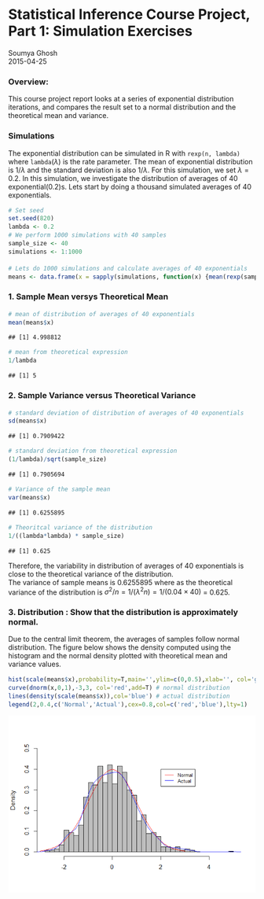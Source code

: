 # Statistical Inference Course Project, Part 1: Simulation Exercises
Soumya Ghosh  
2015-04-25  

### Overview:
This course project report looks at a series of exponential distribution iterations, and compares the result set to a normal distribution and the theoretical mean and variance. 

### Simulations
The exponential distribution can be simulated in R with `rexp(n, lambda)` where `lambda`($\lambda$) is the rate parameter. The mean of exponential distribution is $1/\lambda$ and the standard deviation is also $1/\lambda$. For this simulation, we set $\lambda=0.2$. In this simulation, we investigate the distribution of averages of 40 exponential(0.2)s. 
Lets start by doing a thousand simulated averages of 40 exponentials.  

```r
# Set seed
set.seed(820)
lambda <- 0.2
# We perform 1000 simulations with 40 samples 
sample_size <- 40
simulations <- 1:1000

# Lets do 1000 simulations and calculate averages of 40 exponentials
means <- data.frame(x = sapply(simulations, function(x) {mean(rexp(sample_size, lambda))}))
```

### 1. Sample Mean versys Theoretical Mean
  

```r
# mean of distribution of averages of 40 exponentials
mean(means$x)
```

```
## [1] 4.998812
```

```r
# mean from theoretical expression
1/lambda
```

```
## [1] 5
```


### 2. Sample Variance versus Theoretical Variance  

```r
# standard deviation of distribution of averages of 40 exponentials
sd(means$x)
```

```
## [1] 0.7909422
```

```r
# standard deviation from theoretical expression
(1/lambda)/sqrt(sample_size)
```

```
## [1] 0.7905694
```

```r
# Variance of the sample mean
var(means$x)
```

```
## [1] 0.6255895
```

```r
# Theoritcal variance of the distribution
1/((lambda*lambda) * sample_size)
```

```
## [1] 0.625
```
  
Therefore, the variability in distribution of averages of 40 exponentials is close to the theoretical variance of the distribution.  
The variance of sample means is 0.6255895 where as the theoretical variance
of the distribution is $\sigma^2 / n = 1/(\lambda^2 n) = 1/(0.04 \times 40)$ =
0.625.  


### 3. Distribution : Show that the distribution is approximately normal.
Due to the central limit theorem, the averages of samples follow normal distribution. The figure below shows the density computed using the histogram and the normal density plotted with theoretical mean and variance values.  

```r
hist(scale(means$x),probability=T,main='',ylim=c(0,0.5),xlab='', col='gray', nclass = 40)
curve(dnorm(x,0,1),-3,3, col='red',add=T) # normal distribution
lines(density(scale(means$x)),col='blue') # actual distribution 
legend(2,0.4,c('Normal','Actual'),cex=0.8,col=c('red','blue'),lty=1)
```

![](Stat_Inference_course_project_1_files/figure-html/unnamed-chunk-1-1.png) 

